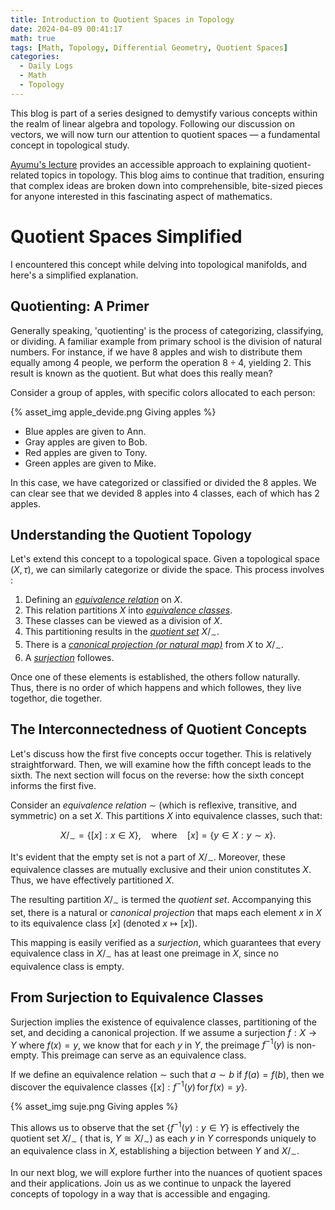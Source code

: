 ```yaml
---
title: Introduction to Quotient Spaces in Topology
date: 2024-04-09 00:41:17
math: true
tags: [Math, Topology, Differential Geometry, Quotient Spaces]
categories:
  - Daily Logs
  - Math
  - Topology
---
```


This blog is part of a series designed to demystify various concepts within the realm of linear algebra and topology. Following our discussion on vectors, we will now turn our attention to quotient spaces — a fundamental concept in topological study.

[Ayumu's lecture](https://www.bilibili.com/video/BV1o341197jS/?spm_id_from=333.337.search-card.all.click&vd_source=d84085799dfdb99d199a04d156250394) provides an accessible approach to explaining quotient-related topics in topology. This blog aims to continue that tradition, ensuring that complex ideas are broken down into comprehensible, bite-sized pieces for anyone interested in this fascinating aspect of mathematics.

# Quotient Spaces Simplified

I encountered this concept while delving into topological manifolds, and here's a simplified explanation.

## Quotienting: A Primer

Generally speaking, 'quotienting' is the process of categorizing, classifying, or dividing. A familiar example from primary school is the division of natural numbers. For instance, if we have 8 apples and wish to distribute them equally among 4 people, we perform the operation $8 \div 4$, yielding 2. This result is known as the quotient. But what does this really mean?

Consider a group of apples, with specific colors allocated to each person:

{% asset_img apple_devide.png Giving apples %}

- Blue apples are given to Ann.
- Gray apples are given to Bob.
- Red apples are given to Tony.
- Green apples are given to Mike.

In this case, we have categorized or classified or divided the 8 apples. We can clear see that we devided 8 apples into 4 classes, each of which has 2 apples.

## Understanding the Quotient Topology

Let's extend this concept to a topological space. Given a topological space $(X, \tau)$, we can similarly categorize or divide the space. This process involves :

1. Defining an _[equivalence relation](https://en.wikipedia.org/wiki/Equivalence_relation)_ on $X$.
2. This relation partitions $X$ into _[equivalence classes](https://en.wikipedia.org/wiki/Equivalence_class)_.
3. These classes can be viewed as a division of $X$.
4. This partitioning results in the _[quotient set](https://en.wikipedia.org/wiki/Equivalence_class)_ $X/_\sim$.
5. There is a _[canonical projection (or natural map)](https://en.wikipedia.org/wiki/Canonical_map)_ from $X$ to $X/_\sim$.
6. A _[surjection](https://en.wikipedia.org/wiki/Surjective_function)_ followes.

Once one of these elements is established, the others follow naturally. Thus, there is no order of which happens and which followes, they live togethor, die together.

## The Interconnectedness of Quotient Concepts

Let's discuss how the first five concepts occur together. This is relatively straightforward. Then, we will examine how the fifth concept leads to the sixth. The next section will focus on the reverse: how the sixth concept informs the first five.

Consider an _equivalence relation_ $\sim$ (which is reflexive, transitive, and symmetric) on a set $X$. This partitions $X$ into equivalence classes, such that:

$$X/_\sim = \{[x] : x \in X\}, \quad \text{where} \quad [x] = \{y \in X : y \sim x\}.$$

It's evident that the empty set is not a part of $X/_\sim$. Moreover, these equivalence classes are mutually exclusive and their union constitutes $X$. Thus, we have effectively partitioned $X$.

The resulting partition $X/_\sim$ is termed the _quotient set_. Accompanying this set, there is a natural or _canonical projection_ that maps each element $x$ in $X$ to its equivalence class $[x]$ (denoted $x \mapsto [x]$).

This mapping is easily verified as a _surjection_, which guarantees that every equivalence class in $X/_\sim$ has at least one preimage in $X$, since no equivalence class is empty.

## From Surjection to Equivalence Classes

Surjection implies the existence of equivalence classes, partitioning of the set, and deciding a canonical projection. If we assume a surjection $f: X \to Y$ where $f(x) = y$, we know that for each $y$ in $Y$, the preimage $f^{-1}(y)$ is non-empty. This preimage can serve as an equivalence class.

If we define an equivalence relation $\sim$ such that $a \sim b$ if $f(a) = f(b)$, then we discover the equivalence classes $\{[x]: f^{-1}(y) \, \text{for} \, f(x) = y\}$.

{% asset_img suje.png Giving apples %}

This allows us to observe that the set $\{f^{-1}(y): y \in Y\}$ is effectively the quotient set $X/_\sim$ ( that is, $Y \cong X/_\sim$) as each $y$ in $Y$ corresponds uniquely to an equivalence class in $X$, establishing a bijection between $Y$ and $X/_\sim$.

In our next blog, we will explore further into the nuances of quotient spaces and their applications. Join us as we continue to unpack the layered concepts of topology in a way that is accessible and engaging.
